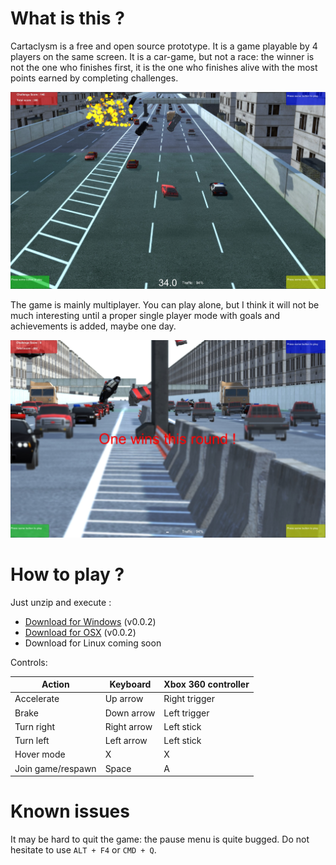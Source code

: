 # What is this ?

Cartaclysm is a free and open source prototype. It is a game playable by 4 players on the same screen. It is a car-game, but not a race: the winner is not the one who finishes first, it is the one who finishes alive with the most points earned by completing challenges.

![Cartaclysm screenshot 1](v0.0.2-ingame.jpg)

The game is mainly multiplayer. You can play alone, but I think it will not be much interesting until a proper single player mode with goals and achievements is added, maybe one day.

![Cartaclysm screenshot 2](v0.0.2-over.jpg)

# How to play ?

Just unzip and execute :

* [Download for Windows](https://github.com/oservieres/cartaclysm/releases/download/v0.0.2/cartaclysm-v0.0.2-windows.zip) (v0.0.2)
* [Download for OSX](https://github.com/oservieres/cartaclysm/releases/download/v0.0.2/cartaclysm-v0.0.2-osx.zip) (v0.0.2)
* Download for Linux coming soon

Controls:

| Action            | Keyboard    | Xbox 360 controller |
| ----------------- | ----------- | ------------------- |
| Accelerate        | Up arrow    | Right trigger       |
| Brake             | Down arrow  | Left trigger        |
| Turn right        | Right arrow | Left stick          |
| Turn left         | Left arrow  | Left stick          |
| Hover mode        | X           | X                   |
| Join game/respawn | Space       | A                   |

# Known issues

It may be hard to quit the game: the pause menu is quite bugged. Do not hesitate to use `ALT + F4` or `CMD + Q`.
